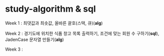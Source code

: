 # study-algorithm & sql

Week 1 : 최댓값과 최솟값, 올바른 괄호(스택, 큐)(**alg**)

Week 2 : 경기도에 위치한 식품 창고 목록 출력하기, 조건에 맞는 회원 수 구하기(**sql**), JadenCase 문자열 만들기(**alg**)

Week 3 : 
